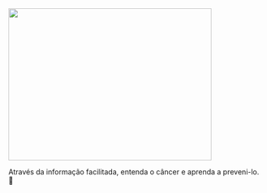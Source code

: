 <img src="https://github.com/user-attachments/assets/09e51909-f9d8-46fe-970f-c69dd07d2869" width="400" height="300">


Através da informação facilitada, entenda o câncer e aprenda a preveni-lo. :sunflower:
